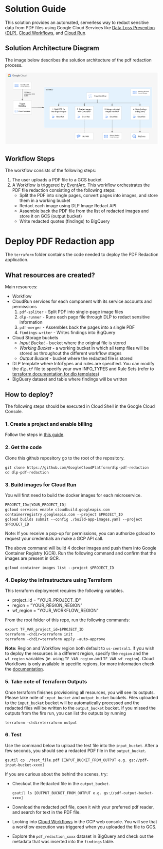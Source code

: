 # Solution Guide
This solution provides an automated, serverless way to redact sensitive data from PDF files using Google Cloud Services like [Data Loss Prevention (DLP)](https://cloud.google.com/dlp), [Cloud Workflows](https://cloud.google.com/workflows), and [Cloud Run](https://cloud.google.com/run).


## Solution Architecture Diagram
The image below describes the solution architecture of the pdf redaction process.

![Architecture Diagram](./architecture-diagram.png)

## Workflow Steps
The workflow consists of the following steps:
1. The user uploads a PDF file to a GCS bucket
1. A Workflow is triggered by [EventArc](https://cloud.google.com/eventarc/docs). This workflow orchestrates the PDF file redaction consisting of the following steps:
    - Split the PDF into single pages, convert pages into images, and store them in a working bucket
    - Redact each image using DLP Image Redact API
    - Assemble back the PDF file from the list of redacted images and store it on GCS (output bucket)
    - Write redacted quotes (findings) to BigQuery

# Deploy PDF Redaction app
The `terraform` folder contains the code needed to deploy the PDF Redaction application.

## What resources are created?
Main resources:
- Workflow
- CloudRun services for each component with its service accounts and permissions
  1. `pdf-spliter` - Split PDF into single-page image files
  1. `dlp-runner` - Runs each page file through DLP to redact sensitive information
  1. `pdf-merger` - Assembles back the pages into a single PDF
  1. `findings-writer` - Writes findings into BigQuery
- Cloud Storage buckets
  - *Input Bucket* - bucket where the original file is stored
  - *Working Bucket* - a working bucket in which all temp files will be stored as throughout the different workflow stages
  - *Output Bucket* - bucket where the redacted file is stored
- DLP template where InfoTypes and rules are specified. You can modify the `dlp.tf` file to specify your own INFO_TYPES and Rule Sets (refer to [terraform documentation for dlp templates](https://registry.terraform.io/providers/hashicorp/google/latest/docs/resources/data_loss_prevention_inspect_template))
- BigQuery dataset and table where findings will be written

## How to deploy?
The following steps should be executed in Cloud Shell in the Google Cloud Console. 

### 1. Create a project and enable billing
Follow the steps in [this guide](https://cloud.google.com/resource-manager/docs/creating-managing-projects).

### 2. Get the code
Clone this github repository go to the root of the repository.

``` 
git clone https://github.com/GoogleCloudPlatform/dlp-pdf-redaction
cd dlp-pdf-redaction
```

### 3. Build images for Cloud Run
You will first need to build the docker images for each microservice.

```
PROJECT_ID=[YOUR_PROJECT_ID]
gcloud services enable cloudbuild.googleapis.com containerregistry.googleapis.com --project $PROJECT_ID
gcloud builds submit --config ./build-app-images.yaml --project $PROJECT_ID
```
Note: If you receive a pop-up for permissions, you can authorize gcloud to request your credentials an make a GCP API call.


The above command will build 4 docker images and push them into Google Container Registry (GCR). Run the following command and confirm that the images are present in GCR.

```
gcloud container images list --project $PROJECT_ID
```

### 4. Deploy the infrastructure using Terraform

This terraform deployment requires the following variables. 

- project_id            = "YOUR_PROJECT_ID"
- region                = "YOUR_REGION_REGION"
- wf_region             = "YOUR_WORKFLOW_REGION"

From the root folder of this repo, run the following commands:
```
export TF_VAR_project_id=$PROJECT_ID
terraform -chdir=terraform init
terraform -chdir=terraform apply -auto-approve
```

**Note:** Region and Workflow region both default to `us-central1`. If you wish to deploy the resources in a different region, specify the `region` and the `wf_region` variables (ie. using `TF_VAR_region` and `TF_VAR_wf_region`). Cloud Workflows is only available in specific regions, for more information check the [documentation](https://cloud.google.com/workflows/docs/locations).

### 5. Take note of Terraform Outputs

Once terraform finishes provisioning all resources, you will see its outputs. Please take note of `input_bucket` and `output_bucket` buckets. Files uploaded to the `input_bucket` bucket will be automatically processed and the redacted files will be written to the `output_bucket` bucket.
If you missed the outputs from the firs run, you can list the outputs by running

```
terraform -chdir=terraform output
```

### 6. Test

Use the command below to upload the test file into the `input_bucket`. After a few seconds, you should see a redacted PDF file in the `output_bucket`.
```
gsutil cp ./test_file.pdf [INPUT_BUCKET_FROM_OUTPUT e.g. gs://pdf-input-bucket-xxxx]
```

If you are curious about the behind the scenes, try:
- Checkout the Redacted file in the `output_bucket`.

  ```
  gsutil ls [OUTPUT_BUCKET_FROM_OUTPUT e.g. gs://pdf-output-bucket-xxxx]
  ```

- Download the redacted pdf file, open it with your preferred pdf reader, and search for text in the PDF file.
- Looking into [Cloud Workflows](https://console.cloud.google.com/workflows) in the GCP web console. You will see that a workflow execution was triggered when you uploaded the file to GCS.
- Explore the `pdf_redaction_xxxx` dataset in BigQuery and check out the metadata that was inserted into the `findings` table.

